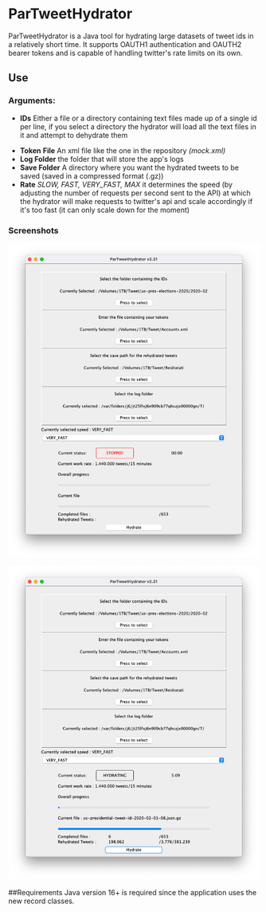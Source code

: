 # ParTweetHydrator
ParTweetHydrator is a Java tool for hydrating large datasets of tweet ids in a relatively short time.
It supports OAUTH1 authentication and OAUTH2 bearer tokens and is capable of handling twitter's rate limits on its own.
## Use
### Arguments:  
* **IDs**  Either a file or a directory containing text files made up of a single id per line, if you select a directory the hydrator will load all the text files in it and attempt to dehydrate them </br>
- **Token** **File**  An xml file like the one in the repository _(mock.xml)_   
- **Log Folder** the folder that will store the app's logs  
- **Save Folder** A directory where you want the hydrated tweets to be saved (saved in a compressed format (.gz))  
- **Rate**  _SLOW, FAST, VERY_FAST, MAX_ it determines the speed (by adjusting the number of requests per second sent to the API) at which the hydrator will make requests to twitter's api and scale accordingly if it's too fast (it can only scale down for the moment)  

### Screenshots

![Alt text](screen_1.png?raw=true "Screenshot of the input phase")


![Alt text](screen_2.png?raw=true "Hydrating")


##Requirements
Java version 16+ is required since the application uses the new record classes.